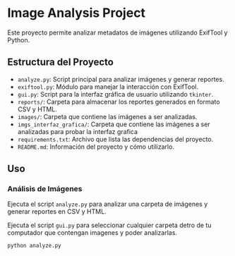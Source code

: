 # Image Analysis Project

Este proyecto permite analizar metadatos de imágenes utilizando ExifTool y Python.

## Estructura del Proyecto

- `analyze.py`: Script principal para analizar imágenes y generar reportes.
- `exiftool.py`: Módulo para manejar la interacción con ExifTool.
- `gui.py`: Script para la interfaz gráfica de usuario utilizando `tkinter`.
- `reports/`: Carpeta para almacenar los reportes generados en formato CSV y HTML.
- `images/`: Carpeta que contiene las imágenes a ser analizadas.
- `imgs_interfaz_grafica/`: Carpeta que contiene las imágenes a ser analizadas para probar la interfaz grafica 
- `requirements.txt`: Archivo que lista las dependencias del proyecto.
- `README.md`: Información del proyecto y cómo utilizarlo.

## Uso

### Análisis de Imágenes

Ejecuta el script `analyze.py` para analizar una carpeta de imágenes y generar reportes en CSV y HTML.

Ejecuta el script `gui.py` para seleccionar cualquier carpeta detro de tu computador que contengan imagenes y poder analizarlas.

```bash
python analyze.py
